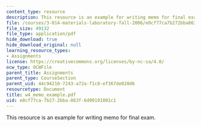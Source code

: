 ```yaml
---
content_type: resource
description: This resource is an example for writing memo for final exam.
file: /courses/3-014-materials-laboratory-fall-2006/e0cf77ca7b272bba863f6d99191001c1_w4_memo_example.pdf
file_size: 49132
file_type: application/pdf
hide_download: true
hide_download_original: null
learning_resource_types:
- Assignments
license: https://creativecommons.org/licenses/by-nc-sa/4.0/
ocw_type: OCWFile
parent_title: Assignments
parent_type: CourseSection
parent_uid: 44c94210-7243-a72a-f1c8-ef367de020d6
resourcetype: Document
title: w4_memo_example.pdf
uid: e0cf77ca-7b27-2bba-863f-6d99191001c1
---
```

This resource is an example for writing memo for final exam.